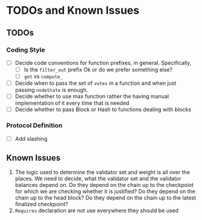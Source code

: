 # TODOs and Known Issues

## TODOs

### Coding Style

- [ ] Decide code conventions for function prefixes, in general. Specifically,
  - [ ] Is the `filter_out` prefix Ok or do we prefer something else?
  - [ ] `get` vs `compute_`
- [ ] Decide when to pass the set of `votes` in a function and when just passing `nodeState` is enough.
- [ ] Decide whether to use max function rather the having manual implementation of it every time that is needed
- [ ] Decide whether to pass Block or Hash to functions dealing with blocks

### Protocol Definition

- [ ] Add slashing

## Known Issues

1. The logic used to determine the validator set and weight is all over the places. We need to decide, what the validator set and the validator balances depend on. Do they depend on the chain up to the checkpoint for which we are checking whether it is justified? Do they depend on the chain up to the head block? Do they depend on the chain up to the latest finalized checkpoint?
2. `Requires` declaration are not use everywhere they should be used
